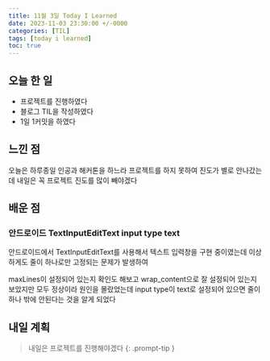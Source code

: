 ```yaml
---
title: 11월 3일 Today I Learned
date: 2023-11-03 23:30:00 +/-0000
categories: [TIL]
tags: [today i learned]
toc: true
---
```


## 오늘 한 일

* 프로젝트를 진행하였다
* 블로그 TIL을 작성하였다
* 1일 1커밋을 하였다

## 느낀 점

오늘은 하루종일 인공과 해커톤을 하느라 프로젝트를 하지 못하여 진도가 별로 안나갔는데 내일은 꼭 프로젝트 진도를 많이 빼야겠다

## 배운 점

### 안드로이드 TextInputEditText input type text

안드로이드에서 TextInputEditText를 사용해서 텍스트 입력창을 구현 중이였는데 이상하게도 줄이 하나로만 고정되는 문제가 발생하여 

maxLines이 설정되어 있는지 확인도 해보고 wrap_content으로 잘 설정되어 있는지 보았지만 모두 정상이라 원인을 몰랐었는데 input type이 text로 설정되어 있으면 줄이 하나 밖에 안된다는 것을 알게 되었다

## 내일 계획

> 내일은 프로젝트를 진행해야겠다
{: .prompt-tip }

